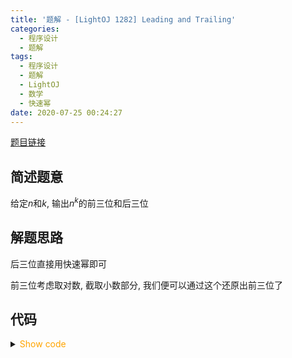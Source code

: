 ```yaml
---
title: '题解 - [LightOJ 1282] Leading and Trailing'
categories:
  - 程序设计
  - 题解
tags:
  - 程序设计
  - 题解
  - LightOJ
  - 数学
  - 快速幂
date: 2020-07-25 00:24:27
---
```

[题目链接](http://lightoj.com/volume_showproblem.php?problem=1282)

<!-- more -->

## 简述题意

给定$n$和$k$, 输出$n^k$的前三位和后三位

## 解题思路

后三位直接用快速幂即可

前三位考虑取对数, 截取小数部分, 我们便可以通过这个还原出前三位了

## 代码

<details>
<summary><font color='orange'>Show code</font></summary>

```cpp
/*
 * @Author: Tifa
 * @LastEditTime: 2020-07-25 00:24:27
 * @Description: LightOJ 1282
 * @Remark: pay attention of '(int)floor(...)' in line 29
 */

#include <cmath>

#include <cstdio>
using i64 = int64_t;
const int MOD = 1000;
i64 qpow(i64 a, i64 b, i64 mod = MOD) {
  i64 res = 1;
  for (; b; b >>= 1, (a *= a) %= mod)
    if (b & 1) (res *= a) %= mod;
  return res;
}
int main() {
  double _;
  int    kase;
  scanf("%d", &kase);
  for (int cnt = 1; cnt <= kase; ++cnt) {
    i64 a, k;
    scanf("%lld%lld", &a, &k);
    printf("Case %d: %d %03d\n", cnt, (int)floor(pow(10, modf(log10(a) * k, &_)) * 100), qpow(a, k));
  }
  return 0;
}
```

</details>
